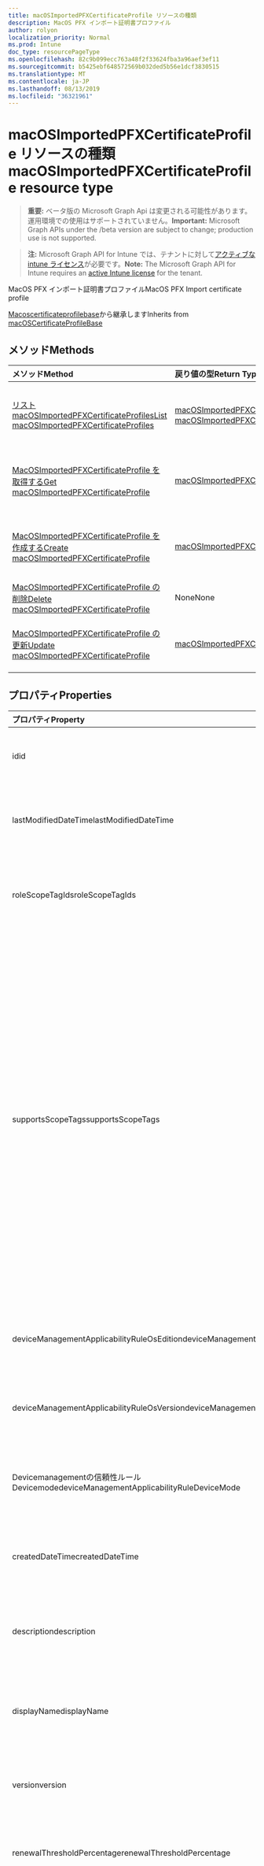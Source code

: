 ```yaml
---
title: macOSImportedPFXCertificateProfile リソースの種類
description: MacOS PFX インポート証明書プロファイル
author: rolyon
localization_priority: Normal
ms.prod: Intune
doc_type: resourcePageType
ms.openlocfilehash: 82c9b099ecc763a48f2f33624fba3a96aef3ef11
ms.sourcegitcommit: b5425ebf648572569b032ded5b56e1dcf3830515
ms.translationtype: MT
ms.contentlocale: ja-JP
ms.lasthandoff: 08/13/2019
ms.locfileid: "36321961"
---
```

# <a name="macosimportedpfxcertificateprofile-resource-type"></a><span data-ttu-id="dbc5e-103">macOSImportedPFXCertificateProfile リソースの種類</span><span class="sxs-lookup"><span data-stu-id="dbc5e-103">macOSImportedPFXCertificateProfile resource type</span></span>

> <span data-ttu-id="dbc5e-104">**重要:** ベータ版の Microsoft Graph Api は変更される可能性があります。運用環境での使用はサポートされていません。</span><span class="sxs-lookup"><span data-stu-id="dbc5e-104">**Important:** Microsoft Graph APIs under the /beta version are subject to change; production use is not supported.</span></span>

> <span data-ttu-id="dbc5e-105">**注:** Microsoft Graph API for Intune では、テナントに対して[アクティブな intune ライセンス](https://go.microsoft.com/fwlink/?linkid=839381)が必要です。</span><span class="sxs-lookup"><span data-stu-id="dbc5e-105">**Note:** The Microsoft Graph API for Intune requires an [active Intune license](https://go.microsoft.com/fwlink/?linkid=839381) for the tenant.</span></span>

<span data-ttu-id="dbc5e-106">MacOS PFX インポート証明書プロファイル</span><span class="sxs-lookup"><span data-stu-id="dbc5e-106">MacOS PFX Import certificate profile</span></span>


<span data-ttu-id="dbc5e-107">[Macoscertificateprofilebase](../resources/intune-deviceconfig-macoscertificateprofilebase.md)から継承します</span><span class="sxs-lookup"><span data-stu-id="dbc5e-107">Inherits from [macOSCertificateProfileBase](../resources/intune-deviceconfig-macoscertificateprofilebase.md)</span></span>

## <a name="methods"></a><span data-ttu-id="dbc5e-108">メソッド</span><span class="sxs-lookup"><span data-stu-id="dbc5e-108">Methods</span></span>
|<span data-ttu-id="dbc5e-109">メソッド</span><span class="sxs-lookup"><span data-stu-id="dbc5e-109">Method</span></span>|<span data-ttu-id="dbc5e-110">戻り値の型</span><span class="sxs-lookup"><span data-stu-id="dbc5e-110">Return Type</span></span>|<span data-ttu-id="dbc5e-111">説明</span><span class="sxs-lookup"><span data-stu-id="dbc5e-111">Description</span></span>|
|:---|:---|:---|
|[<span data-ttu-id="dbc5e-112">リスト macOSImportedPFXCertificateProfiles</span><span class="sxs-lookup"><span data-stu-id="dbc5e-112">List macOSImportedPFXCertificateProfiles</span></span>](../api/intune-deviceconfig-macosimportedpfxcertificateprofile-list.md)|<span data-ttu-id="dbc5e-113">[macOSImportedPFXCertificateProfile](../resources/intune-deviceconfig-macosimportedpfxcertificateprofile.md)コレクション</span><span class="sxs-lookup"><span data-stu-id="dbc5e-113">[macOSImportedPFXCertificateProfile](../resources/intune-deviceconfig-macosimportedpfxcertificateprofile.md) collection</span></span>|<span data-ttu-id="dbc5e-114">[MacOSImportedPFXCertificateProfile](../resources/intune-deviceconfig-macosimportedpfxcertificateprofile.md)オブジェクトのプロパティとリレーションシップをリストします。</span><span class="sxs-lookup"><span data-stu-id="dbc5e-114">List properties and relationships of the [macOSImportedPFXCertificateProfile](../resources/intune-deviceconfig-macosimportedpfxcertificateprofile.md) objects.</span></span>|
|[<span data-ttu-id="dbc5e-115">MacOSImportedPFXCertificateProfile を取得する</span><span class="sxs-lookup"><span data-stu-id="dbc5e-115">Get macOSImportedPFXCertificateProfile</span></span>](../api/intune-deviceconfig-macosimportedpfxcertificateprofile-get.md)|[<span data-ttu-id="dbc5e-116">macOSImportedPFXCertificateProfile</span><span class="sxs-lookup"><span data-stu-id="dbc5e-116">macOSImportedPFXCertificateProfile</span></span>](../resources/intune-deviceconfig-macosimportedpfxcertificateprofile.md)|<span data-ttu-id="dbc5e-117">[MacOSImportedPFXCertificateProfile](../resources/intune-deviceconfig-macosimportedpfxcertificateprofile.md)オブジェクトのプロパティとリレーションシップを読み取ります。</span><span class="sxs-lookup"><span data-stu-id="dbc5e-117">Read properties and relationships of the [macOSImportedPFXCertificateProfile](../resources/intune-deviceconfig-macosimportedpfxcertificateprofile.md) object.</span></span>|
|[<span data-ttu-id="dbc5e-118">MacOSImportedPFXCertificateProfile を作成する</span><span class="sxs-lookup"><span data-stu-id="dbc5e-118">Create macOSImportedPFXCertificateProfile</span></span>](../api/intune-deviceconfig-macosimportedpfxcertificateprofile-create.md)|[<span data-ttu-id="dbc5e-119">macOSImportedPFXCertificateProfile</span><span class="sxs-lookup"><span data-stu-id="dbc5e-119">macOSImportedPFXCertificateProfile</span></span>](../resources/intune-deviceconfig-macosimportedpfxcertificateprofile.md)|<span data-ttu-id="dbc5e-120">新しい[macOSImportedPFXCertificateProfile](../resources/intune-deviceconfig-macosimportedpfxcertificateprofile.md)オブジェクトを作成します。</span><span class="sxs-lookup"><span data-stu-id="dbc5e-120">Create a new [macOSImportedPFXCertificateProfile](../resources/intune-deviceconfig-macosimportedpfxcertificateprofile.md) object.</span></span>|
|[<span data-ttu-id="dbc5e-121">MacOSImportedPFXCertificateProfile の削除</span><span class="sxs-lookup"><span data-stu-id="dbc5e-121">Delete macOSImportedPFXCertificateProfile</span></span>](../api/intune-deviceconfig-macosimportedpfxcertificateprofile-delete.md)|<span data-ttu-id="dbc5e-122">None</span><span class="sxs-lookup"><span data-stu-id="dbc5e-122">None</span></span>|<span data-ttu-id="dbc5e-123">[MacOSImportedPFXCertificateProfile](../resources/intune-deviceconfig-macosimportedpfxcertificateprofile.md)を削除します。</span><span class="sxs-lookup"><span data-stu-id="dbc5e-123">Deletes a [macOSImportedPFXCertificateProfile](../resources/intune-deviceconfig-macosimportedpfxcertificateprofile.md).</span></span>|
|[<span data-ttu-id="dbc5e-124">MacOSImportedPFXCertificateProfile の更新</span><span class="sxs-lookup"><span data-stu-id="dbc5e-124">Update macOSImportedPFXCertificateProfile</span></span>](../api/intune-deviceconfig-macosimportedpfxcertificateprofile-update.md)|[<span data-ttu-id="dbc5e-125">macOSImportedPFXCertificateProfile</span><span class="sxs-lookup"><span data-stu-id="dbc5e-125">macOSImportedPFXCertificateProfile</span></span>](../resources/intune-deviceconfig-macosimportedpfxcertificateprofile.md)|<span data-ttu-id="dbc5e-126">[MacOSImportedPFXCertificateProfile](../resources/intune-deviceconfig-macosimportedpfxcertificateprofile.md)オブジェクトのプロパティを更新します。</span><span class="sxs-lookup"><span data-stu-id="dbc5e-126">Update the properties of a [macOSImportedPFXCertificateProfile](../resources/intune-deviceconfig-macosimportedpfxcertificateprofile.md) object.</span></span>|

## <a name="properties"></a><span data-ttu-id="dbc5e-127">プロパティ</span><span class="sxs-lookup"><span data-stu-id="dbc5e-127">Properties</span></span>
|<span data-ttu-id="dbc5e-128">プロパティ</span><span class="sxs-lookup"><span data-stu-id="dbc5e-128">Property</span></span>|<span data-ttu-id="dbc5e-129">型</span><span class="sxs-lookup"><span data-stu-id="dbc5e-129">Type</span></span>|<span data-ttu-id="dbc5e-130">説明</span><span class="sxs-lookup"><span data-stu-id="dbc5e-130">Description</span></span>|
|:---|:---|:---|
|<span data-ttu-id="dbc5e-131">id</span><span class="sxs-lookup"><span data-stu-id="dbc5e-131">id</span></span>|<span data-ttu-id="dbc5e-132">文字列</span><span class="sxs-lookup"><span data-stu-id="dbc5e-132">String</span></span>|<span data-ttu-id="dbc5e-133">エンティティのキー。</span><span class="sxs-lookup"><span data-stu-id="dbc5e-133">Key of the entity.</span></span> <span data-ttu-id="dbc5e-134">[deviceConfiguration](../resources/intune-deviceconfig-deviceconfiguration.md) から継承します</span><span class="sxs-lookup"><span data-stu-id="dbc5e-134">Inherited from [deviceConfiguration](../resources/intune-deviceconfig-deviceconfiguration.md)</span></span>|
|<span data-ttu-id="dbc5e-135">lastModifiedDateTime</span><span class="sxs-lookup"><span data-stu-id="dbc5e-135">lastModifiedDateTime</span></span>|<span data-ttu-id="dbc5e-136">DateTimeOffset</span><span class="sxs-lookup"><span data-stu-id="dbc5e-136">DateTimeOffset</span></span>|<span data-ttu-id="dbc5e-137">オブジェクトの最終更新の DateTime。</span><span class="sxs-lookup"><span data-stu-id="dbc5e-137">DateTime the object was last modified.</span></span> <span data-ttu-id="dbc5e-138">[deviceConfiguration](../resources/intune-deviceconfig-deviceconfiguration.md) から継承します</span><span class="sxs-lookup"><span data-stu-id="dbc5e-138">Inherited from [deviceConfiguration](../resources/intune-deviceconfig-deviceconfiguration.md)</span></span>|
|<span data-ttu-id="dbc5e-139">roleScopeTagIds</span><span class="sxs-lookup"><span data-stu-id="dbc5e-139">roleScopeTagIds</span></span>|<span data-ttu-id="dbc5e-140">文字列コレクション</span><span class="sxs-lookup"><span data-stu-id="dbc5e-140">String collection</span></span>|<span data-ttu-id="dbc5e-141">このエンティティインスタンスの範囲タグのリスト。</span><span class="sxs-lookup"><span data-stu-id="dbc5e-141">List of Scope Tags for this Entity instance.</span></span> <span data-ttu-id="dbc5e-142">[deviceConfiguration](../resources/intune-deviceconfig-deviceconfiguration.md) から継承します</span><span class="sxs-lookup"><span data-stu-id="dbc5e-142">Inherited from [deviceConfiguration](../resources/intune-deviceconfig-deviceconfiguration.md)</span></span>|
|<span data-ttu-id="dbc5e-143">supportsScopeTags</span><span class="sxs-lookup"><span data-stu-id="dbc5e-143">supportsScopeTags</span></span>|<span data-ttu-id="dbc5e-144">Boolean</span><span class="sxs-lookup"><span data-stu-id="dbc5e-144">Boolean</span></span>|<span data-ttu-id="dbc5e-145">基になるデバイス構成がスコープタグの割り当てをサポートしているかどうかを示します。</span><span class="sxs-lookup"><span data-stu-id="dbc5e-145">Indicates whether or not the underlying Device Configuration supports the assignment of scope tags.</span></span> <span data-ttu-id="dbc5e-146">この値が false である場合、ScopeTags プロパティへの割り当ては許可されません。エンティティは、スコープを持つユーザーには表示されません。</span><span class="sxs-lookup"><span data-stu-id="dbc5e-146">Assigning to the ScopeTags property is not allowed when this value is false and entities will not be visible to scoped users.</span></span> <span data-ttu-id="dbc5e-147">これは Silverlight で作成された従来のポリシーに対して実行され、Azure ポータルでポリシーを削除して再作成することによって解決できます。</span><span class="sxs-lookup"><span data-stu-id="dbc5e-147">This occurs for Legacy policies created in Silverlight and can be resolved by deleting and recreating the policy in the Azure Portal.</span></span> <span data-ttu-id="dbc5e-148">このプロパティに値を設定するには、 SetExtrusionDirection メソッドを適用します。</span><span class="sxs-lookup"><span data-stu-id="dbc5e-148">This property is read-only.</span></span> <span data-ttu-id="dbc5e-149">[deviceConfiguration](../resources/intune-deviceconfig-deviceconfiguration.md) から継承します</span><span class="sxs-lookup"><span data-stu-id="dbc5e-149">Inherited from [deviceConfiguration](../resources/intune-deviceconfig-deviceconfiguration.md)</span></span>|
|<span data-ttu-id="dbc5e-150">deviceManagementApplicabilityRuleOsEdition</span><span class="sxs-lookup"><span data-stu-id="dbc5e-150">deviceManagementApplicabilityRuleOsEdition</span></span>|[<span data-ttu-id="dbc5e-151">deviceManagementApplicabilityRuleOsEdition</span><span class="sxs-lookup"><span data-stu-id="dbc5e-151">deviceManagementApplicabilityRuleOsEdition</span></span>](../resources/intune-deviceconfig-devicemanagementapplicabilityruleosedition.md)|<span data-ttu-id="dbc5e-152">このポリシーの OS エディションの適用。</span><span class="sxs-lookup"><span data-stu-id="dbc5e-152">The OS edition applicability for this Policy.</span></span> <span data-ttu-id="dbc5e-153">[deviceConfiguration](../resources/intune-deviceconfig-deviceconfiguration.md) から継承します</span><span class="sxs-lookup"><span data-stu-id="dbc5e-153">Inherited from [deviceConfiguration](../resources/intune-deviceconfig-deviceconfiguration.md)</span></span>|
|<span data-ttu-id="dbc5e-154">deviceManagementApplicabilityRuleOsVersion</span><span class="sxs-lookup"><span data-stu-id="dbc5e-154">deviceManagementApplicabilityRuleOsVersion</span></span>|[<span data-ttu-id="dbc5e-155">deviceManagementApplicabilityRuleOsVersion</span><span class="sxs-lookup"><span data-stu-id="dbc5e-155">deviceManagementApplicabilityRuleOsVersion</span></span>](../resources/intune-deviceconfig-devicemanagementapplicabilityruleosversion.md)|<span data-ttu-id="dbc5e-156">このポリシーの OS バージョン適用ルール。</span><span class="sxs-lookup"><span data-stu-id="dbc5e-156">The OS version applicability rule for this Policy.</span></span> <span data-ttu-id="dbc5e-157">[deviceConfiguration](../resources/intune-deviceconfig-deviceconfiguration.md) から継承します</span><span class="sxs-lookup"><span data-stu-id="dbc5e-157">Inherited from [deviceConfiguration](../resources/intune-deviceconfig-deviceconfiguration.md)</span></span>|
|<span data-ttu-id="dbc5e-158">Devicemanagementの信頼性ルール Devicemode</span><span class="sxs-lookup"><span data-stu-id="dbc5e-158">deviceManagementApplicabilityRuleDeviceMode</span></span>|[<span data-ttu-id="dbc5e-159">Devicemanagementの信頼性ルール Devicemode</span><span class="sxs-lookup"><span data-stu-id="dbc5e-159">deviceManagementApplicabilityRuleDeviceMode</span></span>](../resources/intune-deviceconfig-devicemanagementapplicabilityruledevicemode.md)|<span data-ttu-id="dbc5e-160">このポリシーのデバイスモード適用ルール。</span><span class="sxs-lookup"><span data-stu-id="dbc5e-160">The device mode applicability rule for this Policy.</span></span> <span data-ttu-id="dbc5e-161">[deviceConfiguration](../resources/intune-deviceconfig-deviceconfiguration.md) から継承します</span><span class="sxs-lookup"><span data-stu-id="dbc5e-161">Inherited from [deviceConfiguration](../resources/intune-deviceconfig-deviceconfiguration.md)</span></span>|
|<span data-ttu-id="dbc5e-162">createdDateTime</span><span class="sxs-lookup"><span data-stu-id="dbc5e-162">createdDateTime</span></span>|<span data-ttu-id="dbc5e-163">DateTimeOffset</span><span class="sxs-lookup"><span data-stu-id="dbc5e-163">DateTimeOffset</span></span>|<span data-ttu-id="dbc5e-164">オブジェクトが作成された DateTime。</span><span class="sxs-lookup"><span data-stu-id="dbc5e-164">DateTime the object was created.</span></span> <span data-ttu-id="dbc5e-165">[deviceConfiguration](../resources/intune-deviceconfig-deviceconfiguration.md) から継承します</span><span class="sxs-lookup"><span data-stu-id="dbc5e-165">Inherited from [deviceConfiguration](../resources/intune-deviceconfig-deviceconfiguration.md)</span></span>|
|<span data-ttu-id="dbc5e-166">description</span><span class="sxs-lookup"><span data-stu-id="dbc5e-166">description</span></span>|<span data-ttu-id="dbc5e-167">String</span><span class="sxs-lookup"><span data-stu-id="dbc5e-167">String</span></span>|<span data-ttu-id="dbc5e-168">管理者が指定した、デバイス構成についての説明。</span><span class="sxs-lookup"><span data-stu-id="dbc5e-168">Admin provided description of the Device Configuration.</span></span> <span data-ttu-id="dbc5e-169">[deviceConfiguration](../resources/intune-deviceconfig-deviceconfiguration.md) から継承します</span><span class="sxs-lookup"><span data-stu-id="dbc5e-169">Inherited from [deviceConfiguration](../resources/intune-deviceconfig-deviceconfiguration.md)</span></span>|
|<span data-ttu-id="dbc5e-170">displayName</span><span class="sxs-lookup"><span data-stu-id="dbc5e-170">displayName</span></span>|<span data-ttu-id="dbc5e-171">String</span><span class="sxs-lookup"><span data-stu-id="dbc5e-171">String</span></span>|<span data-ttu-id="dbc5e-172">管理者が指定した、デバイス構成の名前。</span><span class="sxs-lookup"><span data-stu-id="dbc5e-172">Admin provided name of the device configuration.</span></span> <span data-ttu-id="dbc5e-173">[deviceConfiguration](../resources/intune-deviceconfig-deviceconfiguration.md) から継承します</span><span class="sxs-lookup"><span data-stu-id="dbc5e-173">Inherited from [deviceConfiguration](../resources/intune-deviceconfig-deviceconfiguration.md)</span></span>|
|<span data-ttu-id="dbc5e-174">version</span><span class="sxs-lookup"><span data-stu-id="dbc5e-174">version</span></span>|<span data-ttu-id="dbc5e-175">Int32</span><span class="sxs-lookup"><span data-stu-id="dbc5e-175">Int32</span></span>|<span data-ttu-id="dbc5e-176">デバイス構成のバージョン。</span><span class="sxs-lookup"><span data-stu-id="dbc5e-176">Version of the device configuration.</span></span> <span data-ttu-id="dbc5e-177">[deviceConfiguration](../resources/intune-deviceconfig-deviceconfiguration.md) から継承します</span><span class="sxs-lookup"><span data-stu-id="dbc5e-177">Inherited from [deviceConfiguration](../resources/intune-deviceconfig-deviceconfiguration.md)</span></span>|
|<span data-ttu-id="dbc5e-178">renewalThresholdPercentage</span><span class="sxs-lookup"><span data-stu-id="dbc5e-178">renewalThresholdPercentage</span></span>|<span data-ttu-id="dbc5e-179">Int32</span><span class="sxs-lookup"><span data-stu-id="dbc5e-179">Int32</span></span>|<span data-ttu-id="dbc5e-180">証明書の更新しきい値の割合。</span><span class="sxs-lookup"><span data-stu-id="dbc5e-180">Certificate renewal threshold percentage.</span></span> <span data-ttu-id="dbc5e-181">[Macoscertificateprofilebase](../resources/intune-deviceconfig-macoscertificateprofilebase.md)から継承します</span><span class="sxs-lookup"><span data-stu-id="dbc5e-181">Inherited from [macOSCertificateProfileBase](../resources/intune-deviceconfig-macoscertificateprofilebase.md)</span></span>|
|<span data-ttu-id="dbc5e-182">subjectNameFormat</span><span class="sxs-lookup"><span data-stu-id="dbc5e-182">subjectNameFormat</span></span>|[<span data-ttu-id="dbc5e-183">appleSubjectNameFormat</span><span class="sxs-lookup"><span data-stu-id="dbc5e-183">appleSubjectNameFormat</span></span>](../resources/intune-deviceconfig-applesubjectnameformat.md)|<span data-ttu-id="dbc5e-184">証明書のサブジェクト名の形式。</span><span class="sxs-lookup"><span data-stu-id="dbc5e-184">Certificate Subject Name Format.</span></span> <span data-ttu-id="dbc5e-185">[Macoscertificateprofilebase](../resources/intune-deviceconfig-macoscertificateprofilebase.md)から継承します。</span><span class="sxs-lookup"><span data-stu-id="dbc5e-185">Inherited from [macOSCertificateProfileBase](../resources/intune-deviceconfig-macoscertificateprofilebase.md).</span></span> <span data-ttu-id="dbc5e-186">使用可能な値: `commonName`、`commonNameAsEmail`、`custom`、`commonNameIncludingEmail`、`commonNameAsIMEI`、`commonNameAsSerialNumber`。</span><span class="sxs-lookup"><span data-stu-id="dbc5e-186">Possible values are: `commonName`, `commonNameAsEmail`, `custom`, `commonNameIncludingEmail`, `commonNameAsIMEI`, `commonNameAsSerialNumber`.</span></span>|
|<span data-ttu-id="dbc5e-187">subjectAlternativeNameType</span><span class="sxs-lookup"><span data-stu-id="dbc5e-187">subjectAlternativeNameType</span></span>|[<span data-ttu-id="dbc5e-188">subjectAlternativeNameType</span><span class="sxs-lookup"><span data-stu-id="dbc5e-188">subjectAlternativeNameType</span></span>](../resources/intune-deviceconfig-subjectalternativenametype.md)|<span data-ttu-id="dbc5e-189">証明書のサブジェクトの別名の種類。</span><span class="sxs-lookup"><span data-stu-id="dbc5e-189">Certificate Subject Alternative Name Type.</span></span> <span data-ttu-id="dbc5e-190">[Macoscertificateprofilebase](../resources/intune-deviceconfig-macoscertificateprofilebase.md)から継承します。</span><span class="sxs-lookup"><span data-stu-id="dbc5e-190">Inherited from [macOSCertificateProfileBase](../resources/intune-deviceconfig-macoscertificateprofilebase.md).</span></span> <span data-ttu-id="dbc5e-191">可能な値は、`none`、`emailAddress`、`userPrincipalName`、`customAzureADAttribute`、`domainNameService` です。</span><span class="sxs-lookup"><span data-stu-id="dbc5e-191">Possible values are: `none`, `emailAddress`, `userPrincipalName`, `customAzureADAttribute`, `domainNameService`.</span></span>|
|<span data-ttu-id="dbc5e-192">certificateValidityPeriodValue</span><span class="sxs-lookup"><span data-stu-id="dbc5e-192">certificateValidityPeriodValue</span></span>|<span data-ttu-id="dbc5e-193">Int32</span><span class="sxs-lookup"><span data-stu-id="dbc5e-193">Int32</span></span>|<span data-ttu-id="dbc5e-194">証明書の有効期間の値。</span><span class="sxs-lookup"><span data-stu-id="dbc5e-194">Value for the Certificate Validity Period.</span></span> <span data-ttu-id="dbc5e-195">[Macoscertificateprofilebase](../resources/intune-deviceconfig-macoscertificateprofilebase.md)から継承します</span><span class="sxs-lookup"><span data-stu-id="dbc5e-195">Inherited from [macOSCertificateProfileBase](../resources/intune-deviceconfig-macoscertificateprofilebase.md)</span></span>|
|<span data-ttu-id="dbc5e-196">certificateValidityPeriodScale</span><span class="sxs-lookup"><span data-stu-id="dbc5e-196">certificateValidityPeriodScale</span></span>|[<span data-ttu-id="dbc5e-197">certificateValidityPeriodScale</span><span class="sxs-lookup"><span data-stu-id="dbc5e-197">certificateValidityPeriodScale</span></span>](../resources/intune-deviceconfig-certificatevalidityperiodscale.md)|<span data-ttu-id="dbc5e-198">証明書の有効期間のスケール。</span><span class="sxs-lookup"><span data-stu-id="dbc5e-198">Scale for the Certificate Validity Period.</span></span> <span data-ttu-id="dbc5e-199">[Macoscertificateprofilebase](../resources/intune-deviceconfig-macoscertificateprofilebase.md)から継承します。</span><span class="sxs-lookup"><span data-stu-id="dbc5e-199">Inherited from [macOSCertificateProfileBase](../resources/intune-deviceconfig-macoscertificateprofilebase.md).</span></span> <span data-ttu-id="dbc5e-200">可能な値は、`days`、`months`、`years` です。</span><span class="sxs-lookup"><span data-stu-id="dbc5e-200">Possible values are: `days`, `months`, `years`.</span></span>|
|<span data-ttu-id="dbc5e-201">intendedPurpose</span><span class="sxs-lookup"><span data-stu-id="dbc5e-201">intendedPurpose</span></span>|[<span data-ttu-id="dbc5e-202">intendedPurpose</span><span class="sxs-lookup"><span data-stu-id="dbc5e-202">intendedPurpose</span></span>](../resources/intune-deviceconfig-intendedpurpose.md)|<span data-ttu-id="dbc5e-203">まだ文書化されていません。</span><span class="sxs-lookup"><span data-stu-id="dbc5e-203">Not yet documented.</span></span> <span data-ttu-id="dbc5e-204">可能な値は、`unassigned`、`smimeEncryption`、`smimeSigning`、`vpn`、`wifi` です。</span><span class="sxs-lookup"><span data-stu-id="dbc5e-204">Possible values are: `unassigned`, `smimeEncryption`, `smimeSigning`, `vpn`, `wifi`.</span></span>|

## <a name="relationships"></a><span data-ttu-id="dbc5e-205">リレーションシップ</span><span class="sxs-lookup"><span data-stu-id="dbc5e-205">Relationships</span></span>
|<span data-ttu-id="dbc5e-206">リレーションシップ</span><span class="sxs-lookup"><span data-stu-id="dbc5e-206">Relationship</span></span>|<span data-ttu-id="dbc5e-207">型</span><span class="sxs-lookup"><span data-stu-id="dbc5e-207">Type</span></span>|<span data-ttu-id="dbc5e-208">説明</span><span class="sxs-lookup"><span data-stu-id="dbc5e-208">Description</span></span>|
|:---|:---|:---|
|<span data-ttu-id="dbc5e-209">groupAssignments</span><span class="sxs-lookup"><span data-stu-id="dbc5e-209">groupAssignments</span></span>|<span data-ttu-id="dbc5e-210">[deviceConfigurationGroupAssignment](../resources/intune-deviceconfig-deviceconfigurationgroupassignment.md)コレクション</span><span class="sxs-lookup"><span data-stu-id="dbc5e-210">[deviceConfigurationGroupAssignment](../resources/intune-deviceconfig-deviceconfigurationgroupassignment.md) collection</span></span>|<span data-ttu-id="dbc5e-211">デバイスの構成プロファイルのグループ割り当てのリストです。</span><span class="sxs-lookup"><span data-stu-id="dbc5e-211">The list of group assignments for the device configuration profile.</span></span> <span data-ttu-id="dbc5e-212">[deviceConfiguration](../resources/intune-deviceconfig-deviceconfiguration.md) から継承します</span><span class="sxs-lookup"><span data-stu-id="dbc5e-212">Inherited from [deviceConfiguration](../resources/intune-deviceconfig-deviceconfiguration.md)</span></span>|
|<span data-ttu-id="dbc5e-213">assignments</span><span class="sxs-lookup"><span data-stu-id="dbc5e-213">assignments</span></span>|<span data-ttu-id="dbc5e-214">[deviceConfigurationAssignment](../resources/intune-deviceconfig-deviceconfigurationassignment.md) コレクション</span><span class="sxs-lookup"><span data-stu-id="dbc5e-214">[deviceConfigurationAssignment](../resources/intune-deviceconfig-deviceconfigurationassignment.md) collection</span></span>|<span data-ttu-id="dbc5e-215">デバイスの構成プロファイルの割り当てのリスト。</span><span class="sxs-lookup"><span data-stu-id="dbc5e-215">The list of assignments for the device configuration profile.</span></span> <span data-ttu-id="dbc5e-216">[deviceConfiguration](../resources/intune-deviceconfig-deviceconfiguration.md) から継承します</span><span class="sxs-lookup"><span data-stu-id="dbc5e-216">Inherited from [deviceConfiguration](../resources/intune-deviceconfig-deviceconfiguration.md)</span></span>|
|<span data-ttu-id="dbc5e-217">deviceStatuses</span><span class="sxs-lookup"><span data-stu-id="dbc5e-217">deviceStatuses</span></span>|<span data-ttu-id="dbc5e-218">[deviceConfigurationDeviceStatus](../resources/intune-deviceconfig-deviceconfigurationdevicestatus.md) コレクション</span><span class="sxs-lookup"><span data-stu-id="dbc5e-218">[deviceConfigurationDeviceStatus](../resources/intune-deviceconfig-deviceconfigurationdevicestatus.md) collection</span></span>|<span data-ttu-id="dbc5e-219">デバイスごとのデバイス構成のインストール状況。</span><span class="sxs-lookup"><span data-stu-id="dbc5e-219">Device configuration installation status by device.</span></span> <span data-ttu-id="dbc5e-220">[deviceConfiguration](../resources/intune-deviceconfig-deviceconfiguration.md) から継承します</span><span class="sxs-lookup"><span data-stu-id="dbc5e-220">Inherited from [deviceConfiguration](../resources/intune-deviceconfig-deviceconfiguration.md)</span></span>|
|<span data-ttu-id="dbc5e-221">userStatuses</span><span class="sxs-lookup"><span data-stu-id="dbc5e-221">userStatuses</span></span>|<span data-ttu-id="dbc5e-222">[deviceConfigurationUserStatus](../resources/intune-deviceconfig-deviceconfigurationuserstatus.md) コレクション</span><span class="sxs-lookup"><span data-stu-id="dbc5e-222">[deviceConfigurationUserStatus](../resources/intune-deviceconfig-deviceconfigurationuserstatus.md) collection</span></span>|<span data-ttu-id="dbc5e-223">ユーザーごとのデバイス構成のインストール状態。</span><span class="sxs-lookup"><span data-stu-id="dbc5e-223">Device configuration installation status by user.</span></span> <span data-ttu-id="dbc5e-224">[deviceConfiguration](../resources/intune-deviceconfig-deviceconfiguration.md) から継承します</span><span class="sxs-lookup"><span data-stu-id="dbc5e-224">Inherited from [deviceConfiguration](../resources/intune-deviceconfig-deviceconfiguration.md)</span></span>|
|<span data-ttu-id="dbc5e-225">deviceStatusOverview</span><span class="sxs-lookup"><span data-stu-id="dbc5e-225">deviceStatusOverview</span></span>|[<span data-ttu-id="dbc5e-226">deviceConfigurationDeviceOverview</span><span class="sxs-lookup"><span data-stu-id="dbc5e-226">deviceConfigurationDeviceOverview</span></span>](../resources/intune-deviceconfig-deviceconfigurationdeviceoverview.md)|<span data-ttu-id="dbc5e-227">デバイス構成のデバイス状態の概要 ([deviceConfiguration](../resources/intune-deviceconfig-deviceconfiguration.md) から継承)</span><span class="sxs-lookup"><span data-stu-id="dbc5e-227">Device Configuration devices status overview Inherited from [deviceConfiguration](../resources/intune-deviceconfig-deviceconfiguration.md)</span></span>|
|<span data-ttu-id="dbc5e-228">userStatusOverview</span><span class="sxs-lookup"><span data-stu-id="dbc5e-228">userStatusOverview</span></span>|[<span data-ttu-id="dbc5e-229">deviceConfigurationUserOverview</span><span class="sxs-lookup"><span data-stu-id="dbc5e-229">deviceConfigurationUserOverview</span></span>](../resources/intune-deviceconfig-deviceconfigurationuseroverview.md)|<span data-ttu-id="dbc5e-230">デバイス構成のユーザー状態の概要 ([deviceConfiguration](../resources/intune-deviceconfig-deviceconfiguration.md) から継承)</span><span class="sxs-lookup"><span data-stu-id="dbc5e-230">Device Configuration users status overview Inherited from [deviceConfiguration](../resources/intune-deviceconfig-deviceconfiguration.md)</span></span>|
|<span data-ttu-id="dbc5e-231">deviceSettingStateSummaries</span><span class="sxs-lookup"><span data-stu-id="dbc5e-231">deviceSettingStateSummaries</span></span>|<span data-ttu-id="dbc5e-232">[settingStateDeviceSummary](../resources/intune-deviceconfig-settingstatedevicesummary.md) コレクション</span><span class="sxs-lookup"><span data-stu-id="dbc5e-232">[settingStateDeviceSummary](../resources/intune-deviceconfig-settingstatedevicesummary.md) collection</span></span>|<span data-ttu-id="dbc5e-233">デバイス構成設定状態のデバイスの要約 ([deviceConfiguration](../resources/intune-deviceconfig-deviceconfiguration.md) から継承)</span><span class="sxs-lookup"><span data-stu-id="dbc5e-233">Device Configuration Setting State Device Summary Inherited from [deviceConfiguration](../resources/intune-deviceconfig-deviceconfiguration.md)</span></span>|
|<span data-ttu-id="dbc5e-234">managedDeviceCertificateStates</span><span class="sxs-lookup"><span data-stu-id="dbc5e-234">managedDeviceCertificateStates</span></span>|<span data-ttu-id="dbc5e-235">[managedDeviceCertificateState](../resources/intune-deviceconfig-manageddevicecertificatestate.md)コレクション</span><span class="sxs-lookup"><span data-stu-id="dbc5e-235">[managedDeviceCertificateState](../resources/intune-deviceconfig-manageddevicecertificatestate.md) collection</span></span>|<span data-ttu-id="dbc5e-236">デバイスの証明書の状態</span><span class="sxs-lookup"><span data-stu-id="dbc5e-236">Certificate state for devices</span></span>|

## <a name="json-representation"></a><span data-ttu-id="dbc5e-237">JSON 表記</span><span class="sxs-lookup"><span data-stu-id="dbc5e-237">JSON Representation</span></span>
<span data-ttu-id="dbc5e-238">以下は、リソースの JSON 表記です。</span><span class="sxs-lookup"><span data-stu-id="dbc5e-238">Here is a JSON representation of the resource.</span></span>
<!-- {
  "blockType": "resource",
  "keyProperty": "id",
  "@odata.type": "microsoft.graph.macOSImportedPFXCertificateProfile"
}
-->
``` json
{
  "@odata.type": "#microsoft.graph.macOSImportedPFXCertificateProfile",
  "id": "String (identifier)",
  "lastModifiedDateTime": "String (timestamp)",
  "roleScopeTagIds": [
    "String"
  ],
  "supportsScopeTags": true,
  "deviceManagementApplicabilityRuleOsEdition": {
    "@odata.type": "microsoft.graph.deviceManagementApplicabilityRuleOsEdition",
    "osEditionTypes": [
      "String"
    ],
    "name": "String",
    "ruleType": "String"
  },
  "deviceManagementApplicabilityRuleOsVersion": {
    "@odata.type": "microsoft.graph.deviceManagementApplicabilityRuleOsVersion",
    "minOSVersion": "String",
    "maxOSVersion": "String",
    "name": "String",
    "ruleType": "String"
  },
  "deviceManagementApplicabilityRuleDeviceMode": {
    "@odata.type": "microsoft.graph.deviceManagementApplicabilityRuleDeviceMode",
    "deviceMode": "String",
    "name": "String",
    "ruleType": "String"
  },
  "createdDateTime": "String (timestamp)",
  "description": "String",
  "displayName": "String",
  "version": 1024,
  "renewalThresholdPercentage": 1024,
  "subjectNameFormat": "String",
  "subjectAlternativeNameType": "String",
  "certificateValidityPeriodValue": 1024,
  "certificateValidityPeriodScale": "String",
  "intendedPurpose": "String"
}
```



